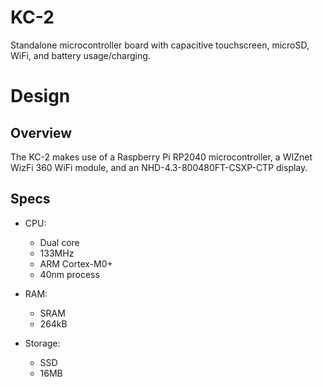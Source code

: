 # KC-2
Standalone microcontroller board with capacitive touchscreen, microSD, WiFi, and battery usage/charging.

# Design

## Overview
The KC-2 makes use of a Raspberry Pi RP2040 microcontroller, a WIZnet WizFi 360 WiFi module, and an NHD-4.3-800480FT-CSXP-CTP display.

## Specs
- CPU:
  - Dual core
  - 133MHz
  - ARM Cortex-M0+
  - 40nm process

- RAM:
  - SRAM
  - 264kB

- Storage:
  - SSD
  - 16MB
